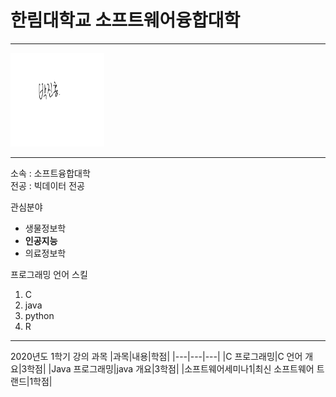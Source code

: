 # 한림대학교 소프트웨어융합대학  
---  
<img src=jinhong.jpg height=150 width=150>

---

소속 : 소프트융합대학  
전공 : 빅데이터 전공  

관심분야   
* 생물정보학  
* **인공지능**   
* 의료정보학  

프로그래밍 언어 스킬   
1. C
2. java
3. python
4. R

---

2020년도 1학기 강의 과목
|과목|내용|학점|
|---|---|---|
|C 프로그래밍|C 언어 개요|3학점|
|Java 프로그래밍|java 개요|3학점|
|소프트웨어세미나1|최신 소프트웨어 트랜드|1학점|

